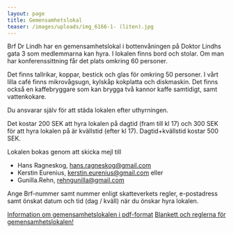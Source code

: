 ```yaml
---
layout: page
title: Gemensamhetslokal
teaser: /images/uploads/img_6166-1- (liten).jpg
---
```

Brf Dr Lindh har en gemensamhetslokal i bottenvåningen på Doktor Lindhs gata 3 som medlemmarna kan hyra. I lokalen finns bord och stolar. Om man har konferenssittning får det plats omkring 60 personer.

Det finns tallrikar, koppar, bestick och glas för omkring 50 personer.
I vårt lilla café finns mikrovågsugn, kylskåp kokplatta och diskmaskin. Det finns också en kaffebryggare som kan brygga två kannor kaffe samtidigt, samt vattenkokare.

Du ansvarar själv för att städa lokalen efter uthyrningen.

Det kostar 200 SEK att hyra lokalen på dagtid (fram till kl 17) och 300 SEK för att hyra lokalen på är kvällstid (efter kl 17). Dagtid+kvällstid kostar 500 SEK.

Lokalen bokas genom att skicka mejl till

* Hans Ragneskog, hans.ragneskog@gmail.com
* Kerstin Eurenius, kerstin.eurenius@gmail.com eller
* Gunilla.Rehn, rehngunilla@gmail.com

Ange Brf-nummer samt nummer enligt skatteverkets regler, e-postadress samt önskat datum och tid (dag / kväll) när du önskar hyra lokalen.

[Information om gemensamhetslokalen i pdf-format](assets/img/Info_gemensamhetslokal.pdf)
[Blankett och reglerna för gemensamhetslokalen!](/assets/img/riktlinjer_gemlokal_ifyllbar_blankett.pdf)
